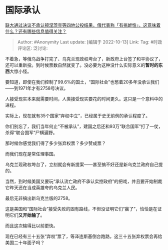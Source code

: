 # 国际承认
[联大通过决议不承认顿涅茨克等四地公投结果，俄代表称「有挑衅性」，这意味着什么？还有哪些信息值得关注？](https://www.zhihu.com/question/559056520/answer/2713584279)

> Author: #Anonymity
> Last update: [编辑于 2022-10-13]
> Link:
> Tag: #时政
> 评论区:
> 泛讨论:

不着急，等俄乌战争打完了、乌克兰现政权垮台了，新政府上台签了和平协议了，还可以重新投。到时候票数自然就变了。没必要为这种没什么实际意义的**暂时的东西**大惊小怪。

要知道，即使在我们控制了99.6%的国土，“国际社会”也憋着20多年没承认我们——到1971年才有2758号决议。

人接受现实本来就需要时间，人类接受现实要花的时间更久。这只是一个意料中的进程。

实际上，现在就有35个国家“弃权中立”，已经属于史无前例的承认程度了。

你们别忘了，我们当年何止“不被承认”，建国之后还和93万“联合国军”打了一仗，杀得“联合国军”尸横遍野。

那时候你感觉我们得了多少张弃权票？多少赞成票？

而我们现在是常任理事国。

乌克兰现政权垮台了，立刻就会有新提案——甚至搞不好还是新乌克兰政府自己提的。

当然，到时候美国又要玩“承认流亡政府不承认实控政府”的把戏，并且要开始制裁它昨天还在当成英雄夸的乌克兰人民。

最后无非搞出新乌克兰版的2758。

这是美国和“国际社会”接受失败的固有路线，不但没证明它们“赢了”，恰恰是在证明它们**又开始输了**。

而且这次输得比以前更快。

现在已经有三十五张“弃权”票了，等泽连斯基倒台跑路，这三十五张弃权票会再给美国二十年面子吗？
